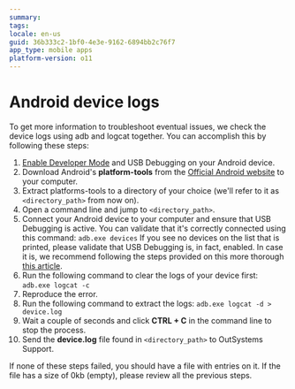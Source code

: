 ```yaml
---
summary:
tags: 
locale: en-us
guid: 36b333c2-1bf0-4e3e-9162-6894bb2c76f7
app_type: mobile apps
platform-version: o11
---
```

# Android device logs

To get more information to troubleshoot eventual issues, we check the device logs using adb and logcat together. You can accomplish this by following these steps:

1. [Enable Developer Mode](`https://developer.android.com/studio/debug/dev-options#enable`) and USB Debugging on your Android device.
1. Download Android's **platform-tools** from the [Official Android website](`https://developer.android.com/studio/releases/platform-tools.html`) to your computer.
1. Extract platforms-tools to a directory of your choice (we'll refer to it as `<directory_path>` from now on).
1. Open a command line and jump to `<directory_path>`.
1. Connect your Android device to your computer and ensure that USB Debugging is active. You can validate that it's correctly connected using this command:
`adb.exe devices`
If you see no devices on the list that is printed, please validate that USB Debugging is, in fact, enabled. In case it is, we recommend following the steps provided on this more thorough [this article](`https://www.howtogeek.com/125769/how-to-install-and-use-abd-the-android-debug-bridge-utility/`).
1. Run the following command to clear the logs of your device first:
`adb.exe logcat -c`
1. Reproduce the error.
1. Run the following command to extract the logs:
`adb.exe logcat -d > device.log`
1. Wait a couple of seconds and click **CTRL + C** in the command line to stop the process.
1. Send the **device.log** file found in `<directory_path>` to OutSystems Support. 

If none of these steps failed, you should have a file with entries on it. If the file has a size of 0kb (empty), please review all the previous steps.
